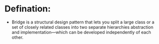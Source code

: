 # Defination:
- Bridge is a structural design pattern that lets you split a large class or a set of closely related classes into two separate hierarchies abstraction and implementation—which can be developed independently of each other.

